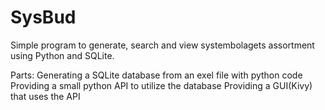 # SysBud
Simple program to generate, search and view systembolagets assortment using Python and SQLite.

Parts:
Generating a SQLite database from an exel file with python code
Providing a small python API to utilize the database
Providing a GUI(Kivy) that uses the API
